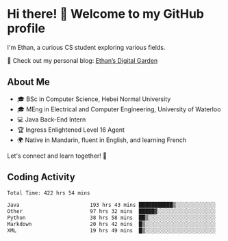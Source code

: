 # Hi there! 👋 Welcome to my GitHub profile  

I'm Ethan, a curious CS student exploring various fields.  

📌 Check out my personal blog: [Ethan’s Digital Garden](https://fortii2.github.io/)  

## About Me  
- 🎓 BSc in Computer Science, Hebei Normal University
- 🎓 MEng in Electrical and Computer Engineering, University of Waterloo
- 💻 Java Back-End Intern
- 🏆 Ingress Enlightened Level 16 Agent  
- 🌍 Native in Mandarin, fluent in English, and learning French  

Let's connect and learn together! 🚀  

## Coding Activity
<!--START_SECTION:waka-->

```txt
Total Time: 422 hrs 54 mins

Java                       193 hrs 43 mins ███████████▒░░░░░░░░░░░░░   45.81 %
Other                      97 hrs 32 mins  █████▓░░░░░░░░░░░░░░░░░░░   23.07 %
Python                     38 hrs 58 mins  ██▒░░░░░░░░░░░░░░░░░░░░░░   09.22 %
Markdown                   20 hrs 42 mins  █▒░░░░░░░░░░░░░░░░░░░░░░░   04.90 %
XML                        19 hrs 49 mins  █▒░░░░░░░░░░░░░░░░░░░░░░░   04.69 %
```

<!--END_SECTION:waka-->
